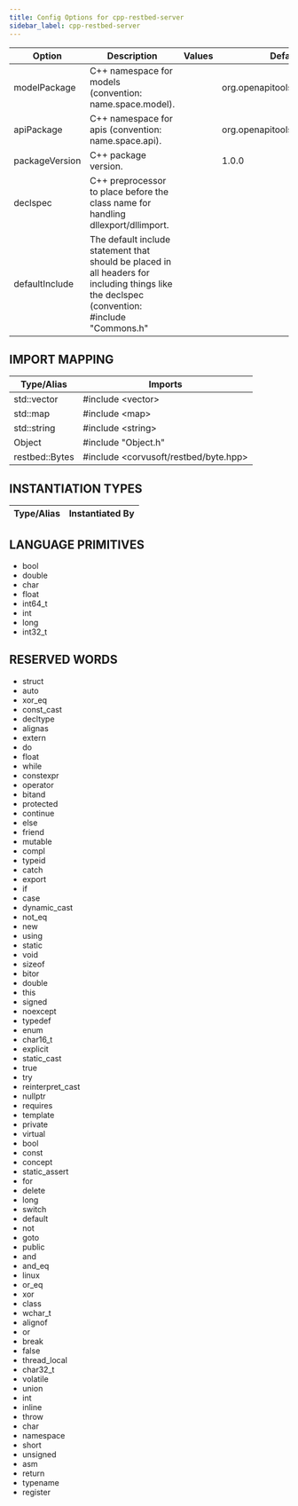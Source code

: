 ```yaml
---
title: Config Options for cpp-restbed-server
sidebar_label: cpp-restbed-server
---
```


| Option | Description | Values | Default |
| ------ | ----------- | ------ | ------- |
|modelPackage|C++ namespace for models (convention: name.space.model).| |org.openapitools.server.model|
|apiPackage|C++ namespace for apis (convention: name.space.api).| |org.openapitools.server.api|
|packageVersion|C++ package version.| |1.0.0|
|declspec|C++ preprocessor to place before the class name for handling dllexport/dllimport.| ||
|defaultInclude|The default include statement that should be placed in all headers for including things like the declspec (convention: #include &quot;Commons.h&quot; | ||

## IMPORT MAPPING

| Type/Alias | Imports |
| ---------- | ------- |
|std::vector|#include &lt;vector&gt;|
|std::map|#include &lt;map&gt;|
|std::string|#include &lt;string&gt;|
|Object|#include &quot;Object.h&quot;|
|restbed::Bytes|#include &lt;corvusoft/restbed/byte.hpp&gt;|


## INSTANTIATION TYPES

| Type/Alias | Instantiated By |
| ---------- | --------------- |


## LANGUAGE PRIMITIVES

<ul data-columns="2" style="list-style-type: disc;-webkit-columns:2;-moz-columns:2;columns:2;-moz-column-fill:auto;column-fill:auto"><li>bool</li>
<li>double</li>
<li>char</li>
<li>float</li>
<li>int64_t</li>
<li>int</li>
<li>long</li>
<li>int32_t</li>
</ul>

## RESERVED WORDS

<ul data-columns="2" style="list-style-type: disc;-webkit-columns:2;-moz-columns:2;columns:2;-moz-column-fill:auto;column-fill:auto"><li>struct</li>
<li>auto</li>
<li>xor_eq</li>
<li>const_cast</li>
<li>decltype</li>
<li>alignas</li>
<li>extern</li>
<li>do</li>
<li>float</li>
<li>while</li>
<li>constexpr</li>
<li>operator</li>
<li>bitand</li>
<li>protected</li>
<li>continue</li>
<li>else</li>
<li>friend</li>
<li>mutable</li>
<li>compl</li>
<li>typeid</li>
<li>catch</li>
<li>export</li>
<li>if</li>
<li>case</li>
<li>dynamic_cast</li>
<li>not_eq</li>
<li>new</li>
<li>using</li>
<li>static</li>
<li>void</li>
<li>sizeof</li>
<li>bitor</li>
<li>double</li>
<li>this</li>
<li>signed</li>
<li>noexcept</li>
<li>typedef</li>
<li>enum</li>
<li>char16_t</li>
<li>explicit</li>
<li>static_cast</li>
<li>true</li>
<li>try</li>
<li>reinterpret_cast</li>
<li>nullptr</li>
<li>requires</li>
<li>template</li>
<li>private</li>
<li>virtual</li>
<li>bool</li>
<li>const</li>
<li>concept</li>
<li>static_assert</li>
<li>for</li>
<li>delete</li>
<li>long</li>
<li>switch</li>
<li>default</li>
<li>not</li>
<li>goto</li>
<li>public</li>
<li>and</li>
<li>and_eq</li>
<li>linux</li>
<li>or_eq</li>
<li>xor</li>
<li>class</li>
<li>wchar_t</li>
<li>alignof</li>
<li>or</li>
<li>break</li>
<li>false</li>
<li>thread_local</li>
<li>char32_t</li>
<li>volatile</li>
<li>union</li>
<li>int</li>
<li>inline</li>
<li>throw</li>
<li>char</li>
<li>namespace</li>
<li>short</li>
<li>unsigned</li>
<li>asm</li>
<li>return</li>
<li>typename</li>
<li>register</li>
</ul>

